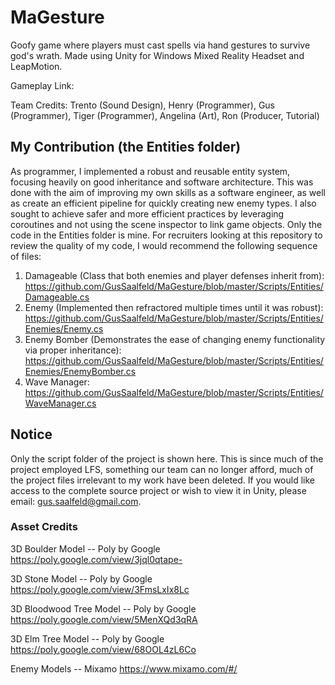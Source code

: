 # MaGesture
Goofy game where players must cast spells via hand gestures to survive god's wrath. Made using Unity for Windows Mixed Reality Headset and LeapMotion.

Gameplay Link: 

Team Credits: Trento (Sound Design), Henry (Programmer), Gus (Programmer), 
Tiger (Programmer), Angelina (Art), Ron (Producer, Tutorial)


## My Contribution (the Entities folder)
As programmer, I implemented a robust and reusable entity system, focusing heavily on good inheritance and software architecture. This was done with the aim of improving my own skills as a software engineer, as well as create an efficient pipeline for quickly creating new enemy types. I also sought to achieve safer and more efficient practices by leveraging coroutines and not using the scene inspector to link game objects. Only the code in the Entities folder is mine. For recruiters looking at this repository to review the quality of my code, I would recommend the following sequence of files:

1.  Damageable (Class that both enemies and player defenses inherit from):
    https://github.com/GusSaalfeld/MaGesture/blob/master/Scripts/Entities/Damageable.cs
2.  Enemy (Implemented then refractored multiple times until it was robust):
    https://github.com/GusSaalfeld/MaGesture/blob/master/Scripts/Entities/Enemies/Enemy.cs
3.  Enemy Bomber (Demonstrates the ease of changing enemy functionality via proper inheritance): 
    https://github.com/GusSaalfeld/MaGesture/blob/master/Scripts/Entities/Enemies/EnemyBomber.cs
4. Wave Manager:
    https://github.com/GusSaalfeld/MaGesture/blob/master/Scripts/Entities/WaveManager.cs
  

## Notice
Only the script folder of the project is shown here. This is since much of the project employed LFS, something our team can no longer afford, much of the project files irrelevant to my work have been deleted. If you would like access to the complete source project or wish to view it in Unity, please email: gus.saalfeld@gmail.com. 

### Asset Credits
3D Boulder Model -- Poly by Google
https://poly.google.com/view/3jql0qtape-

3D Stone Model -- Poly by Google
https://poly.google.com/view/3FmsLxIx8Lc

3D Bloodwood Tree Model -- Poly by Google
https://poly.google.com/view/5MenXQd3qRA

3D Elm Tree Model -- Poly by Google
https://poly.google.com/view/68OOL4zL6Co

Enemy Models -- Mixamo 
https://www.mixamo.com/#/

